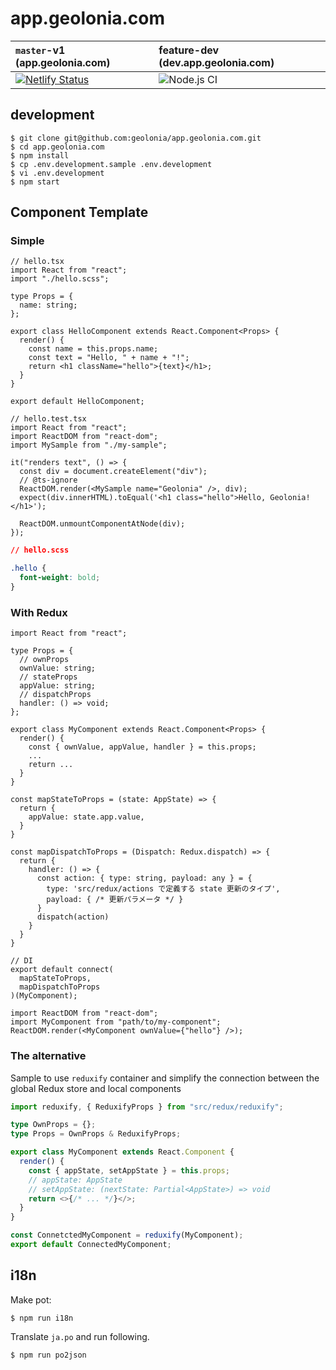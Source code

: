 # app.geolonia.com

| `master`-v1 (app.geolonia.com)                                                                                                                                    | feature-dev (dev.app.geolonia.com)                                                                         |
| :---------------------------------------------------------------------------------------------------------------------------------------------------------------- | :--------------------------------------------------------------------------------------------------------- |
| [![Netlify Status](https://api.netlify.com/api/v1/badges/82532c8e-8d86-4215-a8f7-9fca30cfb132/deploy-status)](https://app.netlify.com/sites/geolonia-app/deploys) | ![Node.js CI](https://github.com/geolonia/app.geolonia.com/workflows/Node.js%20CI/badge.svg?branch=master) |

## development

```shell
$ git clone git@github.com:geolonia/app.geolonia.com.git
$ cd app.geolonia.com
$ npm install
$ cp .env.development.sample .env.development
$ vi .env.development
$ npm start
```

## Component Template

### Simple

```tsx
// hello.tsx
import React from "react";
import "./hello.scss";

type Props = {
  name: string;
};

export class HelloComponent extends React.Component<Props> {
  render() {
    const name = this.props.name;
    const text = "Hello, " + name + "!";
    return <h1 className="hello">{text}</h1>;
  }
}

export default HelloComponent;
```

```tsx
// hello.test.tsx
import React from "react";
import ReactDOM from "react-dom";
import MySample from "./my-sample";

it("renders text", () => {
  const div = document.createElement("div");
  // @ts-ignore
  ReactDOM.render(<MySample name="Geolonia" />, div);
  expect(div.innerHTML).toEqual('<h1 class="hello">Hello, Geolonia!</h1>');

  ReactDOM.unmountComponentAtNode(div);
});
```

```css
// hello.scss

.hello {
  font-weight: bold;
}
```

### With Redux

```tsx
import React from "react";

type Props = {
  // ownProps
  ownValue: string;
  // stateProps
  appValue: string;
  // dispatchProps
  handler: () => void;
};

export class MyComponent extends React.Component<Props> {
  render() {
    const { ownValue, appValue, handler } = this.props;
    ...
    return ...
  }
}

const mapStateToProps = (state: AppState) => {
  return {
    appValue: state.app.value,
  }
}

const mapDispatchToProps = (Dispatch: Redux.dispatch) => {
  return {
    handler: () => {
      const action: { type: string, payload: any } = {
        type: 'src/redux/actions で定義する state 更新のタイプ',
        payload: { /* 更新パラメータ */ }
      }
      dispatch(action)
    }
  }
}

// DI
export default connect(
  mapStateToProps,
  mapDispatchToProps
)(MyComponent);
```

```tsx
import ReactDOM from "react-dom";
import MyComponent from "path/to/my-component";
ReactDOM.render(<MyComponent ownValue={"hello"} />);
```

### The alternative

Sample to use `reduxify` container and simplify the connection between the global Redux store and local components

```typescript
import reduxify, { ReduxifyProps } from "src/redux/reduxify";

type OwnProps = {};
type Props = OwnProps & ReduxifyProps;

export class MyComponent extends React.Component {
  render() {
    const { appState, setAppState } = this.props;
    // appState: AppState
    // setAppState: (nextState: Partial<AppState>) => void
    return <>{/* ... */}</>;
  }
}

const ConnetctedMyComponent = reduxify(MyComponent);
export default ConnectedMyComponent;
```

## i18n

Make pot:

```
$ npm run i18n
```

Translate `ja.po` and run following.

```
$ npm run po2json
```

